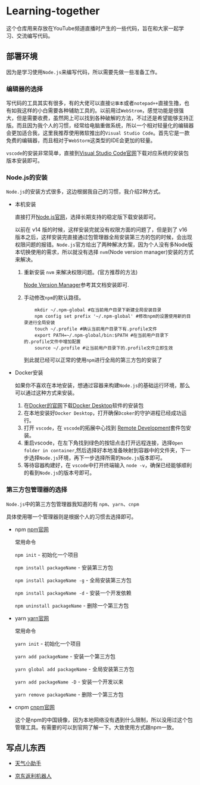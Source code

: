 # Learning-together
这个仓库用来存放在YouTube频道直播时产生的一些代码，旨在和大家一起学习、交流编写代码。

## 部署环境

因为是学习使用`Node.js`来编写代码，所以需要先做一些准备工作。

### 编辑器的选择

写代码的工具其实有很多，有的大佬可以直接`记事本`或者`notepad++`直接生撸，也有如我这样的小白需要各种辅助工具的。以前用过`WebStrom`，感觉功能是很强大，但是需要收费，虽然网上可以找到各种破解的方法，不过还是希望能够支持正版。而且因为我个人的习惯，经常给电脑重做系统，所以一个相对轻量化的编辑器会更加适合我，这里我推荐使用微软推出的`Visual Studio Code`。首先它是一款免费的编辑器，而且相对于`WebStorm`这类型的IDE会更加的轻量。

`vscode`的安装非常简单，直接到[Visual Studio Code官网](https://code.visualstudio.com)下载对应系统的安装包版本安装即可。

### Node.js的安装

`Node.js`的安装方式很多，这边根据我自己的习惯，我介绍2种方式。

- 本机安装
    
    直接打开[Node.js官网](https://nodejs.org)，选择长期支持的稳定版下载安装即可。
    
    以前在 v14 版的时候，这样安装完就没有权限方面的问题了，但是到了 v16 版本之后，这样安装完直接通过包管理器全局安装第三方的包的时候，会出现权限问题的报错。`Node.js`官方给出了两种解决方案，因为个人没有多Node版本切换使用的需求，所以就没有选择 `nvm`(Node version manager)安装的方式来解决。

    1. 重新安装 `nvm` 来解决权限问题。(官方推荐的方法)

        [Node Version Manager](https://github.com/nvm-sh/nvm)参考其文档安装即可.

    2. 手动修改`npm`的默认路径。

        ```shell
            mkdir ~/.npm-global #在当前用户目录下新建全局安装目录
            npm config set prefix '~/.npm-global' #修改npm的设置使用新的目录进行全局安装
            touch ~/.profile #确认当前用户目录下有.profile文件
            export PATH=~/.npm-global/bin:$PATH #在当前用户目录下的.profile文件中增加配置
            source ~/.profile #让当前用户目录下的.profile文件立即生效
        ```
        到此就已经可以正常的使用`npm`进行全局的第三方包的安装了


- Docker安装

    如果你不喜欢在本地安装，想通过容器来构建`Node.js`的基础运行环境，那么可以通过这种方式来安装。
    
    1. 在[Docker的官网](https://www.docker.com)下载[Docker Desktop](https://www.docker.com/products/docker-desktop)软件的安装包
    2. 在本地安装好`Docker Desktop`，打开确保`Dcoker`的守护进程已经成功运行。
    3. 打开 `vscode`，在 `vscode`的拓展中心找到 [Remote Development](https://marketplace.visualstudio.com/items?itemName=ms-vscode-remote.vscode-remote-extensionpack)套件包安装。
    4. 重启vscode，在左下角找到绿色的按钮点击打开远程连接，选择`Open folder in container`,然后选择好本地准备映射到容器中的文件夹，下一步选择`Node.js`环境，再下一步选择所需的`Node.js`版本即可。
    5. 等待容器构建好，在 `vscode`中打开终端输入 `node -v`，确保已经能够顺利的看到`Node.js`的版本号即可。


### 第三方包管理器的选择

`Node.js`中的第三方包管理器我知道的有 `npm`、`yarn`、`cnpm`

具体使用哪一个管理器则是根据个人的习惯去选择即可。

 - npm [npm官网](https://www.npmjs.com)

    常用命令

    `npm init` - 初始化一个项目

    `npm install packageName`  - 安装第三方包

    `npm install packageName -g` - 全局安装第三方包

    `npm install packageName -d` - 安装一个开发依赖

    `npm uninstall packageName` - 删除一个第三方包

 - yarn [yarn官网](https://yarnpkg.com)

    常用命令

    `yarn init` - 初始化一个项目

    `yarn add packageName` - 安装一个第三方包

    `yarn global add packageName` - 全局安装第三方包

    `yarn add packageName -D` - 安装一个开发以来

    `yarn remove packageName` - 删除一个第三方包

 - cnpm [cnpm官网](https://npmmirror.com)

    这个是npm的中国镜像，因为本地网络没有遇到什么限制，所以没用过这个包管理工具。有需要的可以到官网了解一下。大致使用方式跟npm一致。

## 写点儿东西

 - [天气小助手](https://github.com/zooPanda/Learning-together/blob/dev/weather-bot/README.md)

 - [京东返利机器人](https://github.com/zooPanda/Learning-together/blob/dev/fanli-bot/README.md)